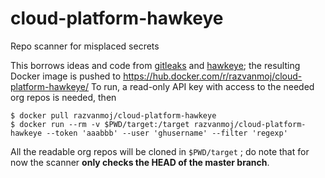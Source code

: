 # cloud-platform-hawkeye
Repo scanner for misplaced secrets

This borrows ideas and code from [gitleaks](https://github.com/zricethezav/gitleaks) and [hawkeye](https://github.com/Stono/hawkeye); the resulting Docker image is pushed to https://hub.docker.com/r/razvanmoj/cloud-platform-hawkeye/
To run, a read-only API key with access to the needed org repos is needed, then
```
$ docker pull razvanmoj/cloud-platform-hawkeye
$ docker run --rm -v $PWD/target:/target razvanmoj/cloud-platform-hawkeye --token 'aaabbb' --user 'ghusername' --filter 'regexp'
```
All the readable org repos will be cloned in `$PWD/target` ; do note that for now the scanner **only checks the HEAD of the master branch**.
